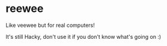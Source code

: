 reewee
======

Like veewee but for real computers!

It's still Hacky, don't use it if you don't know what's going on :)
